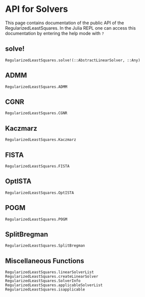 # API for Solvers
This page contains documentation of the public API of the RegularizedLeastSquares. In the Julia
REPL one can access this documentation by entering the help mode with `?`

## solve!
```@docs
RegularizedLeastSquares.solve!(::AbstractLinearSolver, ::Any)
```

## ADMM
```@docs
RegularizedLeastSquares.ADMM
```

## CGNR
```@docs
RegularizedLeastSquares.CGNR
```

## Kaczmarz
```@docs
RegularizedLeastSquares.Kaczmarz
```

## FISTA
```@docs
RegularizedLeastSquares.FISTA
```

## OptISTA
```@docs
RegularizedLeastSquares.OptISTA
```

## POGM
```@docs
RegularizedLeastSquares.POGM
```

## SplitBregman
```@docs
RegularizedLeastSquares.SplitBregman
```

## Miscellaneous Functions
```@docs
RegularizedLeastSquares.linearSolverList
RegularizedLeastSquares.createLinearSolver
RegularizedLeastSquares.SolverInfo
RegularizedLeastSquares.applicableSolverList
RegularizedLeastSquares.isapplicable
```